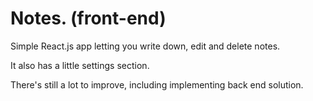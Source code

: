 # Notes. (front-end)

Simple React.js app letting you write down, edit and delete notes.

It also has a little settings section.

There's still a lot to improve, including implementing back end solution.